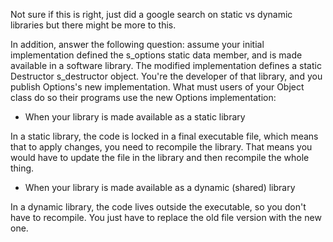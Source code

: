 Not sure if this is right, just did a google search on static vs dynamic libraries but there might be more to this.

In addition, answer the following question: assume your initial implementation defined the s_options static data member, and is made available in a software library. The modified implementation defines a static Destructor s_destructor object. You're the developer of that library, and you publish Options's new implementation. What must users of your Object class do so their programs use the new Options implementation:
* When your library is made available as a static library

In a static library, the code is locked in a final executable file, which means that to apply changes, you need to recompile the library. That means you would have to update the file in the library and then recompile the whole thing.
* When your library is made available as a dynamic (shared) library 

In a dynamic library, the code lives outside the executable, so you don't have to recompile. You just have to replace the old file version with the new one.
